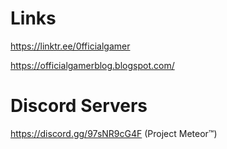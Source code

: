 # Links
https://linktr.ee/0fficialgamer

https://officialgamerblog.blogspot.com/

# Discord Servers
https://discord.gg/97sNR9cG4F (Project Meteor™)

